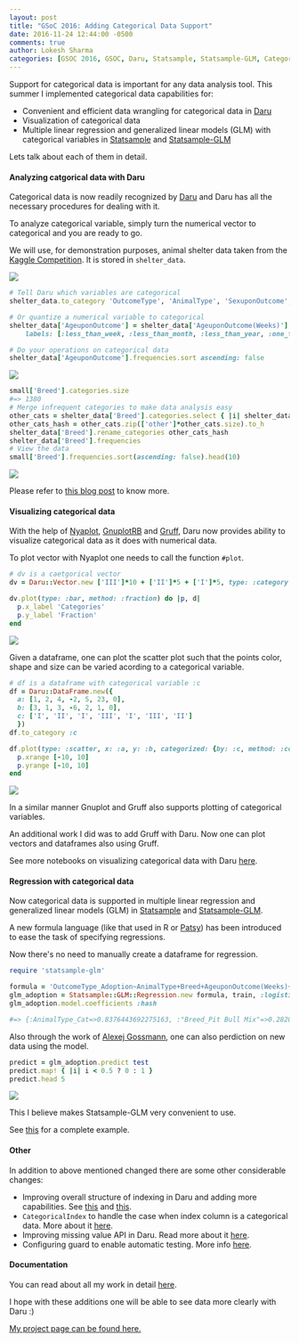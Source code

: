 ```yaml
---
layout: post
title: "GSoC 2016: Adding Categorical Data Support"
date: 2016-11-24 12:44:00 -0500
comments: true
author: Lokesh Sharma
categories: [GSOC 2016, GSOC, Daru, Statsample, Statsample-GLM, Categorical Data, Gruff, Nyaplot, Gnuplotrb]
---
```


Support for categorical data is important for any data analysis
tool. This summer I implemented categorical data capabilities for:

* Convenient and efficient data wrangling for categorical data in [Daru](https://github.com/v0dro/daru)
* Visualization of categorical data
* Multiple linear regression and generalized linear models (GLM) with categorical variables in [Statsample](https://github.com/SciRuby/statsample) and [Statsample-GLM](https://github.com/SciRuby/statsample-glm)

Lets talk about each of them in detail.

#### Analyzing catgorical data with Daru

Categorical data is now readily recognized by
[Daru](https://github.com/v0dro/daru) and Daru has all the necessary
procedures for dealing with it.

To analyze categorical variable, simply turn the numerical vector to categorical and you are ready to go.

We will use, for demonstration purposes, animal shelter data taken
from the [Kaggle Competition](https://www.kaggle.com/c/shelter-animal-outcomes). It is
stored in `shelter_data`.

![](http://i65.tinypic.com/xeliqs.png)

```ruby
# Tell Daru which variables are categorical
shelter_data.to_category 'OutcomeType', 'AnimalType', 'SexuponOutcome', 'Breed', 'Color'

# Or quantize a numerical variable to categorical
shelter_data['AgeuponOutcome'] = shelter_data['AgeuponOutcome(Weeks)'].cut [0, 1, 4, 52, 260, 1500],
    labels: [:less_than_week, :less_than_month, :less_than_year, :one_to_five_years, :more_than__five_years]

# Do your operations on categorical data
shelter_data['AgeuponOutcome'].frequencies.sort ascending: false
```
![](http://i67.tinypic.com/w1u3vs.png)

```ruby
small['Breed'].categories.size
#=> 1380
# Merge infrequent categories to make data analysis easy
other_cats = shelter_data['Breed'].categories.select { |i| shelter_data['Breed'].count(i) < 10 }
other_cats_hash = other_cats.zip(['other']*other_cats.size).to_h
shelter_data['Breed'].rename_categories other_cats_hash
shelter_data['Breed'].frequencies
# View the data
small['Breed'].frequencies.sort(ascending: false).head(10)
```
![](http://i64.tinypic.com/25rcu8m.png)

Please refer to [this blog post](http://lokeshh.github.io/blog/2016/06/21/categorical-data/) to know more.


#### Visualizing categorical data

With the help of [Nyaplot](https://github.com/SciRuby/nyaplot), [GnuplotRB](https://github.com/SciRuby/gnuplotrb) and [Gruff](https://github.com/topfunky/gruff), Daru now provides ability to visualize categorical data as it does with numerical data.

To plot vector with Nyaplot one needs to call the function `#plot`.

```ruby
# dv is a caetgorical vector
dv = Daru::Vector.new ['III']*10 + ['II']*5 + ['I']*5, type: :category, categories: ['I', 'II', 'III']

dv.plot(type: :bar, method: :fraction) do |p, d|
  p.x_label 'Categories'
  p.y_label 'Fraction'
end
```

![](http://i64.tinypic.com/2s6onsw.png)

Given a dataframe, one can plot the scatter plot such that the points color, shape and size can be varied acording to a categorical variable.

```ruby
# df is a dataframe with categorical variable :c
df = Daru::DataFrame.new({
  a: [1, 2, 4, -2, 5, 23, 0],
  b: [3, 1, 3, -6, 2, 1, 0],
  c: ['I', 'II', 'I', 'III', 'I', 'III', 'II']
  })
df.to_category :c

df.plot(type: :scatter, x: :a, y: :b, categorized: {by: :c, method: :color}) do |p, d|
  p.xrange [-10, 10]
  p.yrange [-10, 10]
end
```

![](http://i64.tinypic.com/2mcfx28.png)

In a similar manner Gnuplot and Gruff also supports plotting of categorical variables.

An additional work I did was to add Gruff with Daru. Now one can plot vectors and dataframes also using Gruff.

See more notebooks on visualizing categorical data with Daru [here](http://nbviewer.jupyter.org/github/SciRuby/sciruby-notebooks/tree/master/Data%20Analysis/Plotting/).

#### Regression with categorical data

Now categorical data is supported in multiple linear regression and generalized linear models (GLM) in [Statsample](https://github.com/SciRuby/statsample) and [Statsample-GLM](https://github.com/SciRuby/statsample-glm).

A new formula language (like that used in R or [Patsy](https://github.com/pydata/patsy)) has been introduced to ease the task of specifying regressions.

Now there's no need to manually create a dataframe for regression.

```ruby
require 'statsample-glm'

formula = 'OutcomeType_Adoption~AnimalType+Breed+AgeuponOutcome(Weeks)+Color+SexuponOutcome'
glm_adoption = Statsample::GLM::Regression.new formula, train, :logistic
glm_adoption.model.coefficients :hash

#=> {:AnimalType_Cat=>0.8376443692275163, :"Breed_Pit Bull Mix"=>0.28200753488859803, :"Breed_German Shepherd Mix"=>1.0518504638731023, :"Breed_Chihuahua Shorthair Mix"=>1.1960242033878856, :"Breed_Labrador Retriever Mix"=>0.445803000000512, :"Breed_Domestic Longhair Mix"=>1.898703165797653, :"Breed_Siamese Mix"=>1.5248210169271197, :"Breed_Domestic Medium Hair Mix"=>-0.19504965010288533, :Breed_other=>0.7895601504638325, :"Color_Blue/White"=>0.3748263925801828, :Color_Tan=>0.11356334165122918, :"Color_Black/Tan"=>-2.6507089126322114, :"Color_Blue Tabby"=>0.5234717706465536, :"Color_Brown Tabby"=>0.9046099720184905, :Color_White=>0.07739310267363662, :Color_Black=>0.859906249787038, :Color_Brown=>-0.003740755055106689, :"Color_Orange Tabby/White"=>0.2336674067343927, :"Color_Black/White"=>0.22564205490196415, :"Color_Brown Brindle/White"=>-0.6744314269278774, :"Color_Orange Tabby"=>2.063785952843677, :"Color_Chocolate/White"=>0.6417921901449108, :Color_Blue=>-2.1969040091451704, :Color_Calico=>-0.08386525532631824, :"Color_Brown/Black"=>0.35936722899161305, :Color_Tricolor=>-0.11440457799048752, :"Color_White/Black"=>-2.3593561796090383, :Color_Tortie=>-0.4325130799770577, :"Color_Tan/White"=>0.09637439333330515, :"Color_Brown Tabby/White"=>0.12304448360566177, :"Color_White/Brown"=>0.5867441296328475, :Color_other=>0.08821407092892847, :"SexuponOutcome_Spayed Female"=>0.32626712478395975, :"SexuponOutcome_Intact Male"=>-3.971505056680895, :"SexuponOutcome_Intact Female"=>-3.619095491410668, :SexuponOutcome_Unknown=>-102.73807712615843, :"AgeuponOutcome(Weeks)"=>-0.006959545305620043}

```

Also through the work of [Alexej Gossmann](https://github.com/agisga), one can also perdiction on new data using the model.

```ruby
predict = glm_adoption.predict test
predict.map! { |i| i < 0.5 ? 0 : 1 }
predict.head 5
```
![](http://i67.tinypic.com/r1af7p.png)

This I believe makes Statsample-GLM very convenient to use.

See [this](http://nbviewer.jupyter.org/github/SciRuby/sciruby-notebooks/blob/master/Data%20Analysis/Categorical%20Data/examples/%5BExample%5D%20Formula%20language%20in%20Statsample-GLM.ipynb) for a complete example.

#### Other

In addition to above mentioned changed there are some other considerable changes:
- Improving overall structure of indexing in Daru and adding more capabilities. See [this](http://nbviewer.jupyter.org/github/SciRuby/sciruby-notebooks/blob/master/Data%20Analysis/Categorical%20Data/Indexing%20in%20Vector.ipynb) and [this](http://nbviewer.jupyter.org/github/SciRuby/sciruby-notebooks/blob/master/Data%20Analysis/Categorical%20Data/Indexing%20in%20DataFrame.ipynb).
- `CategoricalIndex` to handle the case when index column is a categorical data. More about it [here](http://lokeshh.github.io/blog/2016/06/14/categorical-index/).
- Improving missing value API in Daru. Read more about it [here](http://lokeshh.github.io/blog/2016/08/18/improve-missing-values-api-in-daru/).
- Configuring guard to enable automatic testing. More info [here](https://github.com/v0dro/daru/blob/master/CONTRIBUTING.md#testing).


#### Documentation

You can read about all my work in detail [here](http://lokeshh.github.io/blog/2016/06/21/categorical-data/).

I hope with these additions one will be able to see data more clearly with Daru :)

[My project page can be found here.](https://summerofcode.withgoogle.com/archive/2016/projects/5356167010189312/)